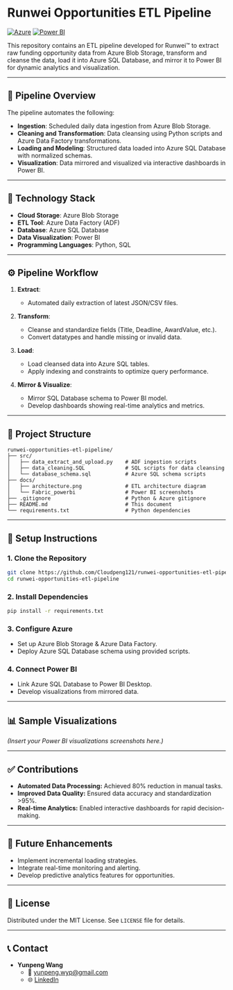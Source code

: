 # Runwei Opportunities ETL Pipeline 

[![Azure](https://img.shields.io/badge/Cloud-Azure-0078D4.svg?style=flat&logo=microsoftazure)](https://azure.microsoft.com/) 
[![Power BI](https://img.shields.io/badge/Visualization-Power%20BI-F2C811.svg?style=flat&logo=powerbi)](https://powerbi.microsoft.com/)

This repository contains an ETL pipeline developed for Runwei™ to extract raw funding opportunity data from Azure Blob Storage, transform and cleanse the data, load it into Azure SQL Database, and mirror it to Power BI for dynamic analytics and visualization.

---

## 📌 **Pipeline Overview**

The pipeline automates the following:

- **Ingestion**: Scheduled daily data ingestion from Azure Blob Storage.
- **Cleaning and Transformation**: Data cleansing using Python scripts and Azure Data Factory transformations.
- **Loading and Modeling**: Structured data loaded into Azure SQL Database with normalized schemas.
- **Visualization**: Data mirrored and visualized via interactive dashboards in Power BI.

---

## 🔧 **Technology Stack**

- **Cloud Storage**: Azure Blob Storage
- **ETL Tool**: Azure Data Factory (ADF)
- **Database**: Azure SQL Database
- **Data Visualization**: Power BI
- **Programming Languages**: Python, SQL

---

## ⚙️ **Pipeline Workflow**

1. **Extract**:  
   - Automated daily extraction of latest JSON/CSV files.

2. **Transform**:  
   - Cleanse and standardize fields (Title, Deadline, AwardValue, etc.).
   - Convert datatypes and handle missing or invalid data.

3. **Load**:  
   - Load cleansed data into Azure SQL tables.
   - Apply indexing and constraints to optimize query performance.

4. **Mirror & Visualize**:  
   - Mirror SQL Database schema to Power BI model.
   - Develop dashboards showing real-time analytics and metrics.

---

## 📂 **Project Structure**

```
runwei-opportunities-etl-pipeline/
├── src/
│   ├── data_extract_and_upload.py    # ADF ingestion scripts
│   ├── data_cleaning.SQL             # SQL scripts for data cleansing
│   └── database_schema.sql           # Azure SQL schema scripts
├── docs/
│   ├── architecture.png              # ETL architecture diagram
│   └── Fabric_powerbi                # Power BI screenshots
├── .gitignore                        # Python & Azure gitignore
├── README.md                         # This document
└── requirements.txt                  # Python dependencies
```

---

## 🚀 **Setup Instructions**
### 1. Clone the Repository

```bash
git clone https://github.com/Cloudpeng121/runwei-opportunities-etl-pipeline.git
cd runwei-opportunities-etl-pipeline
```

### 2. Install Dependencies

```bash
pip install -r requirements.txt
```

### 3. Configure Azure

- Set up Azure Blob Storage & Azure Data Factory.
- Deploy Azure SQL Database schema using provided scripts.

### 4. Connect Power BI

- Link Azure SQL Database to Power BI Desktop.
- Develop visualizations from mirrored data.

---

## 📊 Sample Visualizations

*(Insert your Power BI visualizations screenshots here.)*

---

## ✅ Contributions

- **Automated Data Processing:** Achieved 80% reduction in manual tasks.
- **Improved Data Quality:** Ensured data accuracy and standardization >95%.
- **Real-time Analytics:** Enabled interactive dashboards for rapid decision-making.

---

## 📝 Future Enhancements

- Implement incremental loading strategies.
- Integrate real-time monitoring and alerting.
- Develop predictive analytics features for opportunities.

---

## 🤝 License

Distributed under the MIT License. See `LICENSE` file for details.

---

## 📞 Contact

- **Yunpeng Wang**
  - 📧 [yunpeng.wyp@gmail.com](mailto:yunpeng.wyp@gmail.com)
  - 🌐 [LinkedIn](https://www.linkedin.com/in/yunpeng-wang-a33215247/)

